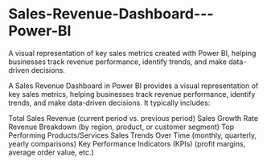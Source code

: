 # Sales-Revenue-Dashboard---Power-BI
A visual representation of key sales metrics created with Power BI, helping businesses track revenue performance, identify trends, and make data-driven decisions.

A Sales Revenue Dashboard in Power BI provides a visual representation of key sales metrics, helping businesses track revenue performance, identify trends, and make data-driven decisions. It typically includes:

Total Sales Revenue (current period vs. previous period)
Sales Growth Rate
Revenue Breakdown (by region, product, or customer segment)
Top Performing Products/Services
Sales Trends Over Time (monthly, quarterly, yearly comparisons)
Key Performance Indicators (KPIs) (profit margins, average order value, etc.)
